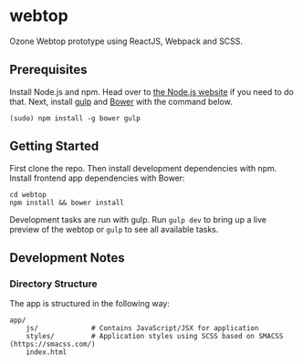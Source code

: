 # webtop

Ozone Webtop prototype using ReactJS, Webpack and SCSS.

## Prerequisites
Install Node.js and npm. Head over to [the Node.js website](http://nodejs.org/) if you need to do that.
Next, install [gulp](http://gulpjs.com//) and [Bower](http://bower.io/) with the command below.

    (sudo) npm install -g bower gulp

## Getting Started
First clone the repo. Then install development dependencies with npm. Install frontend app dependencies with Bower:

    cd webtop
    npm install && bower install

Development tasks are run with gulp. Run `gulp dev` to bring up a live preview of the webtop or `gulp` to see all available tasks.

## Development Notes

### Directory Structure
The app is structured in the following way:

```
app/
    js/             # Contains JavaScript/JSX for application
    styles/         # Application styles using SCSS based on SMACSS (https://smacss.com/)
    index.html
```
